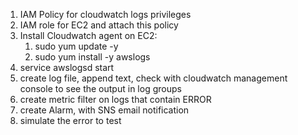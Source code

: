 1. IAM Policy for cloudwatch logs privileges
2. IAM role for EC2 and attach this policy
3. Install Cloudwatch agent on EC2:
   1. sudo yum update -y
   2. sudo yum install -y awslogs
4. service awslogsd start
5. create log file, append text, check with cloudwatch management console to see the output in log groups
6. create metric filter on logs that contain ERROR
7. create Alarm, with SNS email notification
8. simulate the error to test
